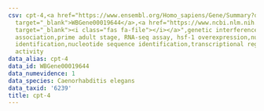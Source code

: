 ```yaml
---
csv: cpt-4,<a href="https://www.ensembl.org/Homo_sapiens/Gene/Summary?db=core;g=WBGene00019644"
  target="_blank">WBGene00019644</a>,<a href="https://www.ncbi.nlm.nih.gov/pubmed/30894454"
  target="_blank"><i class="fas fa-file"></i></a>",genetic interference,functional
  association,prime adult stage, RNA-seq assay, hsf-1 overexpression,nucleotide sequence
  identification,nucleotide sequence identification,transcriptional regulation,up-regulates
  activity
data_alias: cpt-4
data_id: WBGene00019644
data_numevidence: 1
data_species: Caenorhabditis elegans
data_taxid: '6239'
title: cpt-4
---
```

